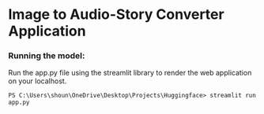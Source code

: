 # Image to Audio-Story Converter Application

### Running the model:
Run the app.py file using the streamlit library to render the web application on your localhost.
```console
PS C:\Users\shoun\OneDrive\Desktop\Projects\Huggingface> streamlit run app.py
```
 
